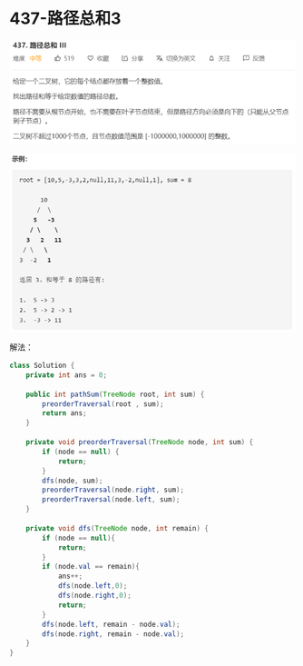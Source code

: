 # 437-路径总和3

![image-20200806001831480](images/image-20200806001831480.png)

![image-20200806001849024](images/image-20200806001849024.png)

解法：

```java
class Solution {
    private int ans = 0;

    public int pathSum(TreeNode root, int sum) {
        preorderTraversal(root , sum);
        return ans;
    }

    private void preorderTraversal(TreeNode node, int sum) {
        if (node == null) {
            return;
        }
        dfs(node, sum);
        preorderTraversal(node.right, sum);
        preorderTraversal(node.left, sum);
    }

    private void dfs(TreeNode node, int remain) {
        if (node == null){
            return;
        }
        if (node.val == remain){
            ans++;
            dfs(node.left,0);
            dfs(node.right,0);
            return;
        }
        dfs(node.left, remain - node.val);
        dfs(node.right, remain - node.val);
    }
}
```

